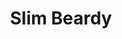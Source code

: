 ---
title: Slim Beardy
image: /assets/img/slimbeardy.webp
scores:
  filter: "item.author == 'slimbeardy'"
---